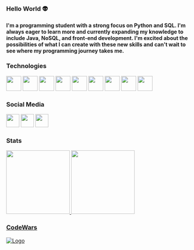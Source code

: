 ### Hello World 👽

#### I'm a programming student with a strong focus on Python and SQL. I'm always eager to learn more and currently expanding my knowledge to include Java, NoSQL, and front-end development. I'm excited about the possibilities of what I can create with these new skills and can't wait to see where my programming journey takes me.

### Technologies

<div>
<img src="https://icongr.am/devicon/git-original.svg" width="40" height="40"></img>
<img src="https://cdn.jsdelivr.net/gh/devicons/devicon/icons/python/python-original.svg" width="40" height="40"></img>
<img src="https://icongr.am/devicon/java-original.svg" width="40" height="40"></img>
<img src="https://icongr.am/devicon/mysql-original.svg" width="40" height="40"></img>
<img src="https://icongr.am/devicon/mongodb-original.svg" width="40" height="40"></img>
<img src="https://icongr.am/devicon/html5-original.svg" width="40" height="40"></img>
<img src="https://icongr.am/devicon/css3-original.svg" width="40" height="40"></img>
<img src="https://icongr.am/devicon/javascript-original.svg?" width="40" height="40"></img>
<img src="https://icongr.am/devicon/linux-original.svg" width="40" height="40"></img>
</div>

### Social Media

<div>
<a href="https://www.linkedin.com/in/ricardo-henrique-santos-49b800240/" target="_blank"><img src="https://icongr.am/devicon/linkedin-original.svg" width="35" height="35" target="_blank"></a>
<a href="https://twitter.com/RickySantins" target="_blank"><img src="https://www.freeiconspng.com/uploads/twitter-icon-download-18.png" width="35" height="35" target="_blank"></a>
<a href="https://www.instagram.com/ricky_santins/" target="_blank"><img src="https://upload.wikimedia.org/wikipedia/commons/thumb/e/e7/Instagram_logo_2016.svg/768px-Instagram_logo_2016.svg.png" width="35" height="35" target="_blank"></a>
</div>

### Stats

<div>
<a href="https://github.com/RicardoHenriqueSantos">
<img height="170em" src="https://github-readme-stats.vercel.app/api/top-langs/?username=RicardoHenriqueSantos&hide_progress=true&layout=compact&langs_count=7&theme=tokyonight"/>
<img height="170em" src="https://github-readme-stats.vercel.app/api?username=RicardoHenriqueSantos&show_icons=true&bg_color=00000000"/>
</div>
  
### CodeWars
  
![Logo](https://www.codewars.com/users/KalEl52/badges/small)
